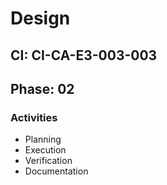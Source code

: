 # Design

## CI: CI-CA-E3-003-003
## Phase: 02

### Activities
- Planning
- Execution
- Verification
- Documentation

